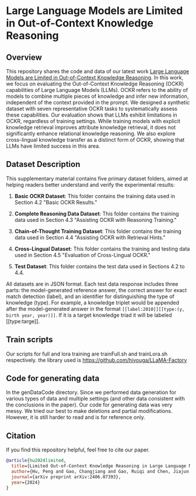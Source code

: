 # Large Language Models are Limited in Out-of-Context Knowledge Reasoning

## Overview
This repository shares the code and data of our latest work [Large Language Models are Limited in Out-of-Context Knowledge Reasoning](https://arxiv.org/pdf/2406.07393).
In this work, we focus on evaluating the Out-of-Context Knowledge Reasoning (OCKR) capabilities of Large Language Models (LLMs). OCKR refers to the ability of models to combine multiple pieces of knowledge and infer new information, independent of the context provided in the prompt. We designed a synthetic dataset with seven representative OCKR tasks to systematically assess these capabilities. Our evaluation shows that LLMs exhibit limitations in OCKR, regardless of training settings. While training models with explicit knowledge retrieval improves attribute knowledge retrieval, it does not significantly enhance relational knowledge reasoning. We also explore cross-lingual knowledge transfer as a distinct form of OCKR, showing that LLMs have limited success in this area.

## Dataset Description

This supplementary material contains five primary dataset folders, aimed at helping readers better understand and verify the experimental results:

1. **Basic OCKR Dataset**: This folder contains the training data used in Section 4.2 "Basic OCKR Results."

2. **Complete Reasoning Data Dataset**: This folder contains the training data used in Section 4.3 "Assisting OCKR with Reasoning Training."

3. **Chain-of-Thought Training Dataset**: This folder contains the training data used in Section 4.4 "Assisting OCKR with Retrieval Hints."

4. **Cross-Lingual Dataset**: This folder contains the training and testing data used in Section 4.5 "Evaluation of Cross-Lingual OCKR."

5. **Test Dataset**: This folder contains the test data used in Sections 4.2 to 4.4.

All datasets are in JSON format. Each test data response includes three parts: the model-generated reference answer, the correct answer for exact match detection (label), and an identifier for distinguishing the type of knowledge (type). For example, a knowledge triplet would be appended after the model-generated answer in the format `[[label:2010]][[type:(y, birth year, year)]]`. If it is a target knowledge triad it will be labeled [[type:targe]].


##  Train scripts

Our scripts for full and lora training are trainFull.sh and trainLora.sh respectively. the library used is https://github.com/hiyouga/LLaMA-Factory

## Code for generating data

In the genDataCode directory. Since we performed data generation for various types of data and multiple settings (and other data consistent with the conclusions in the paper). Our code for generating data was very messy. We tried our best to make deletions and partial modifications. However, it is still harder to read and is for reference only.


## Citation
If you find this repository helpful, feel free to cite our paper.
```bibtex
@article{hu2024limited,
  title={Limited Out-of-Context Knowledge Reasoning in Large Language Models},
  author={Hu, Peng and Gao, Changjiang and Gao, Ruiqi and Chen, Jiajun and Huang, Shujian},
  journal={arXiv preprint arXiv:2406.07393},
  year={2024}
}
```
